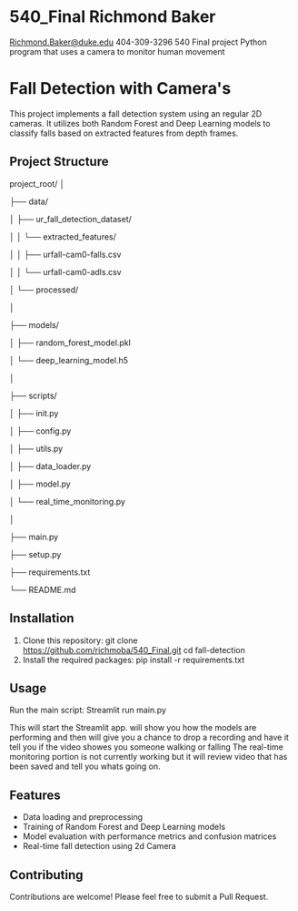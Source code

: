 # 540_Final Richmond Baker
Richmond.Baker@duke.edu
404-309-3296
540 Final project Python program that uses a camera to monitor human movement  
# Fall Detection with Camera's

This project implements a fall detection system using an  regular 2D cameras. It utilizes both Random Forest and Deep Learning models to classify falls based on extracted features from depth frames.

## Project Structure

project_root/
│

├── data/

│   ├── ur_fall_detection_dataset/

│   │   └── extracted_features/

│   │       ├── urfall-cam0-falls.csv

│   │       └── urfall-cam0-adls.csv

│   └── processed/

│

├── models/

│   ├── random_forest_model.pkl

│   └── deep_learning_model.h5

│

├── scripts/

│   ├── init.py

│   ├── config.py

│   ├── utils.py

│   ├── data_loader.py

│   ├── model.py

│   └── real_time_monitoring.py

│

├── main.py

├── setup.py

├── requirements.txt

└── README.md


## Installation

1. Clone this repository:
git clone https://github.com/richmoba/540_Final.git
cd fall-detection
2. Install the required packages:
pip install -r requirements.txt


## Usage

Run the main script:
Streamlit run main.py

This will start the Streamlit app. will show you how the models are performing and then will give you a chance to drop a recording and have it tell you if the video showes you someone walking or falling The real-time monitoring portion is not currently working but it will review video that has been saved and tell you whats going on.

## Features

- Data loading and preprocessing
- Training of Random Forest and Deep Learning models
- Model evaluation with performance metrics and confusion matrices
- Real-time fall detection using 2d Camera

## Contributing

Contributions are welcome! Please feel free to submit a Pull Request.
